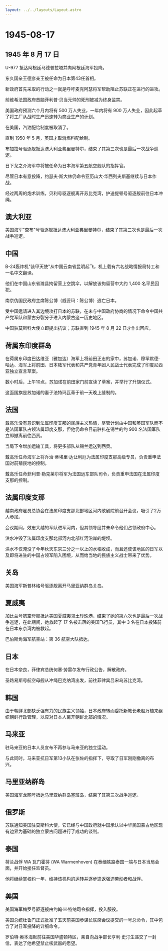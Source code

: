 ```yaml
---
layout: ../../layouts/Layout.astro
---
```


# 1945-08-17

## 1945 年 8 月 17 日

U-977 抵达阿根廷马德普拉塔并向阿根廷海军投降。

东久国亲王德彦亲王被任命为日本第43任首相。

新政府首先采取的行动之一就是呼吁麦克阿瑟将军帮助阻止苏联正在进行的进攻。

前维希法国政府首脑菲利普·贝当元帅的死刑被减为终身监禁。

美国政府预测六个月内将有 500 万人失业，一年内将有 900
万人失业，因此起草了将工厂从战时生产迅速转为商业生产的计划。

在美国，汽油配给制度被取消了。

直到 1950 年 5 月，英国才取消燃料配给制。

布加拉号驱逐舰抵达澳大利亚弗里曼特尔，结束了其第三次也是最后一次战争巡逻。

日下龙之介海军中将被任命为日本海军第五航空舰队的指挥官。

尽管日本有意投降，约瑟夫·斯大林仍命令亚历山大·华西列夫斯基继续与日本作战。

经过两周的炮术训练，贝利号驱逐舰离开苏比克湾，护送提顿号驱逐舰前往日本冲绳。

## 澳大利亚

美国海军"查布"号驱逐舰抵达澳大利亚弗里曼特尔，结束了其第三次也是最后一次战争巡逻。

## 中国

B-24轰炸机"装甲天使"从中国云南省昆明起飞，机上载有六名战略情报局特工和一名中文翻译。

他们在中国山东省潍县拘留营上空跳伞，以解放该拘留营中大约 1,400
名平民囚犯。

南京伪国民政府主席陈公博（威妥玛：陈公博）逃亡日本。

受中国邀请进入其边境攻打日本的苏联，在未与中国政府协商的情况下命令中国共产党军队和蒙古分裂分子进入内蒙古这一历史地区。

中国驻莫斯科大使立即提出抗议；苏联直到 1945 年 8 月 22 日才作出回应。

## 荷属东印度群岛

在荷属东印度巴达维亚（雅加达）海军上将前田正志的家中，苏加诺、穆罕默德·哈达、海军上将前田、日本陆军代表和共产党青年团人民战士代表完成了印度尼西亚独立宣言草案。

数小时后，上午10点，苏加诺在前田家门前宣读了草案，并举行了升旗仪式。

这面国旗是苏加诺的妻子法特玛瓦蒂于前一天晚上缝制的。

## 法国

戴高乐没有意识到法属印度支那的民族主义热情，尽管计划由中国和英国军队而不是法国军队占领法属印度支那，但他仍命令目前驻扎在锡兰的约
900 名法国军队立即撤离前往西贡。

当局下令增加运输工具，将更多部队从锡兰运送到西贡。

戴高乐任命海军上将乔治·蒂埃里·达让利厄为法属印度支那高级专员，负责重申法国对前殖民地的控制。

戴高乐任命菲利普·勒克莱尔将军为法国远东部队司令，负责重申法国在法属印度支那的控制。

## 法属印度支那

越南政府雇员总协会在法属印度支那北部地区河内歌剧院前召开会议，吸引了2万人参加。

会议期间，效忠大越的军队进军河内，但其领导层并未命令他们占领政府中心。

洪水冲毁了法属印度支那北部河内北部红河沿岸的堤坝。

洪水不仅淹没了今年秋天东京三分之一以上的水稻收成，而且还使该地区的日军以及即将进驻的中国占领军陷入困境，从而给当地的民族主义战士带来了优势。

## 关岛

美国海军斯普林格号驱逐舰离开马里亚纳群岛关岛。

## 夏威夷

加比兰号航空母舰抵达美国夏威夷领土珍珠港，结束了她的第六次也是最后一次战争巡逻，在此期间，她救起了
17 名被击落的美国飞行员，其中 3 名在日本投降前在日本东京湾内被救起。

巴伯斯角海军航空站：第 36 航空大队抵达。

## 日本

在日本奈良，菲律宾总统何塞·劳雷尔发布行政公告，解散政府。

圣路易斯号航空母舰从冲绳巴克纳湾出发，前往菲律宾吕宋岛苏比克湾。

## 韩国

由于朝鲜北部缺乏强有力的民族主义领袖，日本政府转而委托新教长老赵万植来组织朝鲜行政管理，以应对日本人离开朝鲜北部的情况。

## 马来亚

驻马来亚的日本人员宣布不再参与马来亚的独立运动。

与此同时，马来亚抗日军第13小队在张佐的指挥下，夺取了日军刚刚撤离的布兴。

## 马里亚纳群岛

美国海军龙网号抵达马里亚纳群岛塞班岛，结束了其第三次战争巡逻。

## 俄罗斯

苏联通知美国驻莫斯科大使，它已经与中国政府就中国承认以中华民国蒙古地区现有边界为基础的独立蒙古问题进行了成功的谈判。

## 泰国

荷兰战俘 WA 瓦门霍芬 (WA Warmenhoven)
在泰缅铁路泰国一端与日本当局会面，并开始接任监督员。

他将继续掌权约一年，维持该机构的运转并逐步遣返强迫劳动者和战俘。

## 美国

美国海军梅罗号驱逐舰由约翰·H·特纳司令指挥，投入服役。

美国总统杜鲁门正式批准了五天前美国参谋长联席会议提交的一号总命令，其中包含了对日军投降的详细命令。

罗伯特·奥本海默前往美国华盛顿特区，亲自向战争部长亨利·史汀生递交了一封信，表达了他希望禁止核武器的愿望。